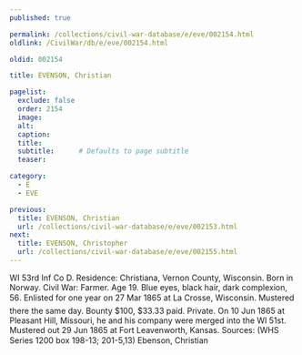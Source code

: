 ```yaml
---
published: true

permalink: /collections/civil-war-database/e/eve/002154.html
oldlink: /CivilWar/db/e/eve/002154.html

oldid: 002154

title: EVENSON, Christian

pagelist:
  exclude: false
  order: 2154
  image: 
  alt:
  caption:
  title:
  subtitle:      # Defaults to page subtitle
  teaser:

category: 
  - E 
  - EVE

previous:
  title: EVENSON, Christian
  url: /collections/civil-war-database/e/eve/002153.html  
next:
  title: EVENSON, Christopher
  url: /collections/civil-war-database/e/eve/002155.html   
---
```

WI 53rd Inf Co D. Residence: Christiana, Vernon County, Wisconsin. Born in Norway. Civil War: Farmer. Age 19. Blue eyes, black hair, dark complexion, 5&#146;6&#148;. Enlisted for one year on 27 Mar 1865 at La Crosse, Wisconsin. Mustered there the same day. Bounty $100, $33.33 paid. Private. On 10 Jun 1865 at Pleasant Hill, Missouri, he and his company were merged into the WI 51st. Mustered out 29 Jun 1865 at Fort Leavenworth, Kansas. Sources: (WHS Series 1200 box 198-13; 201-5,13) &#147;Ebenson, Christian&#148;